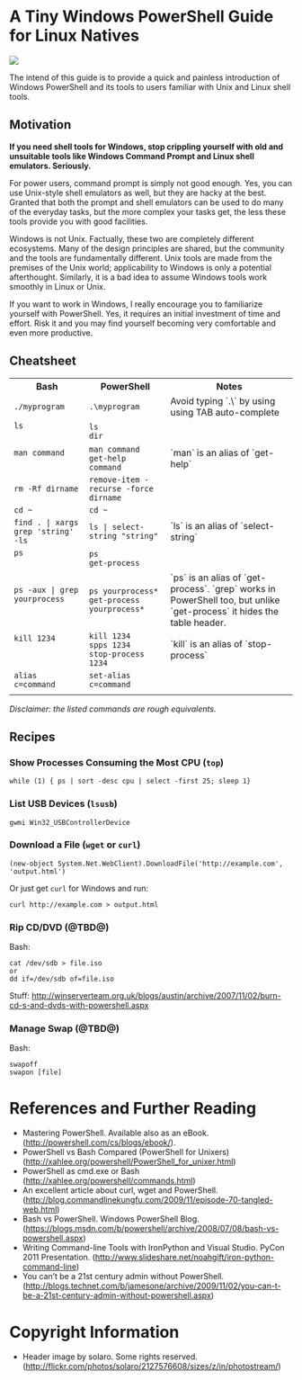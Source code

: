 # A Tiny Windows PowerShell Guide for Linux Natives

<div>
  <p><img src="https://raw.github.com/jsalonen/technotes/master/windows/powershell/img/powershell-guide-deco.jpg"></p>
</div>

The intend of this guide is to provide a quick and painless introduction of Windows PowerShell and its tools to users familiar with Unix and Linux shell tools.

## Motivation

**If you need shell tools for Windows, stop crippling yourself with old and unsuitable tools like Windows Command Prompt and Linux shell emulators. Seriously.**

For power users, command prompt is simply not good enough. Yes, you can use Unix-style shell emulators as well, but
they are hacky at the best. Granted that both the prompt and shell emulators can be used to do many of the
everyday tasks, but the more complex your tasks get, the less these tools provide you with good facilities.

Windows is not Unix. Factually, these two are completely different ecosystems. Many of
the design principles are shared, but the community and the tools are fundamentally different.
Unix tools are made from the premises of the Unix world; applicability to Windows is only a
potential afterthought. Similarly, it is a bad idea to assume Windows tools work smoothly in Linux or Unix.

If you want to work in Windows, I really encourage you to familiarize yourself with PowerShell. Yes,
it requires an initial investment of time and effort. Risk it and you may find yourself becoming very
comfortable and even more productive.

## Cheatsheet

<table>
    <tr>
        <th>Bash</th>
        <th>PowerShell</th>
        <th>Notes</th>
    </tr>
    <tr>
      <td><code>./myprogram</code></td>
      <td><code>.\myprogram</code></td>
      <td>Avoid typing `.\` by using using TAB auto-complete</td>
    </tr>
    <tr>
      <td><code>ls</code><br>&nbsp;</td>
      <td><code>ls</code><br><code>dir</code></td>
      <td></td>
    </tr>
    <tr>
      <td><code>man command</code><br>&nbsp;</td>      
      <td><code>man command</code><br><code>get-help command</code></td>
      <td>`man` is an alias of `get-help`</td>
    </tr>
    <tr>
      <td><code>rm -Rf dirname</code></td>
      <td><code>remove-item -recurse -force dirname</code></td>
      <td></td>
    </tr>
    <tr>
      <td><code>cd ~</code></td>
      <td><code>cd ~</code></td>
      <td></td>
    </tr>
    <tr>
      <td><code>find . | xargs grep 'string' -ls</code></td>
      <td><code>ls | select-string "string"</code></td>
      <td>`ls` is an alias of `select-string`</td>
    </tr>
    <tr>
      <td><code>ps</code><br>&nbsp;</td>
      <td><code>ps</code><br><code>get-process</code></td>
      <td></td>
    </tr>
    <tr>
      <td><code>ps -aux | grep yourprocess</code><br>&nbsp;</td>
      <td><code>ps yourprocess*</code><br><code>get-process yourprocess*</code></td>
      <td>`ps` is an alias of `get-process`. `grep` works in PowerShell too, but unlike `get-process` it hides the table header.</td>
    </tr>
    <tr>
      <td><code>kill 1234</code><br>&nbsp;<br>&nbsp;</td>
      <td><code>kill 1234</code><br><code>spps 1234</code><br><code>stop-process 1234</code></td>
      <td>`kill` is an alias of `stop-process`</td>
    </tr>
    <tr>
      <td><code>alias c=command</code></td>
      <td><code>set-alias c=command</code></td>
      <td></td>
    </tr>
    <tr>
      <td><code></code></td>
      <td><code></code></td>
      <td></td>
    </tr>
</table>

*Disclaimer: the listed commands are rough equivalents.*

## Recipes

### Show Processes Consuming the Most CPU (`top`)

    while (1) { ps | sort -desc cpu | select -first 25; sleep 1}

### List USB Devices (`lsusb`)

    gwmi Win32_USBControllerDevice

### Download a File (`wget` or `curl`)

    (new-object System.Net.WebClient).DownloadFile('http://example.com', 'output.html')

Or just get `curl` for Windows and run:

    curl http://example.com > output.html

### Rip CD/DVD (@TBD@)

Bash:

    cat /dev/sdb > file.iso    
    or
    dd if=/dev/sdb of=file.iso

Stuff: <http://winserverteam.org.uk/blogs/austin/archive/2007/11/02/burn-cd-s-and-dvds-with-powershell.aspx>

### Manage Swap (@TBD@)

Bash:

    swapoff
    swapon [file]

# References and Further Reading

- Mastering PowerShell. Available also as an eBook. (<http://powershell.com/cs/blogs/ebook/>).
- PowerShell vs Bash Compared (PowerShell for Unixers) (<http://xahlee.org/powershell/PowerShell_for_unixer.html>)
- PowerShell as cmd.exe or Bash (<http://xahlee.org/powershell/commands.html>)
- An excellent article about curl, wget and PowerShell. (<http://blog.commandlinekungfu.com/2009/11/episode-70-tangled-web.html>)
- Bash vs PowerShell. Windows PowerShell Blog. (<https://blogs.msdn.com/b/powershell/archive/2008/07/08/bash-vs-powershell.aspx>)
- Writing Command-line Tools with IronPython and Visual Studio. PyCon 2011 Presentation. (<http://www.slideshare.net/noahgift/iron-python-command-line>)
- You can’t be a 21st century admin without PowerShell. (<http://blogs.technet.com/b/jamesone/archive/2009/11/02/you-can-t-be-a-21st-century-admin-without-powershell.aspx>)

# Copyright Information

- Header image by solaro. Some rights reserved. (<http://flickr.com/photos/solaro/2127576608/sizes/z/in/photostream/>)
